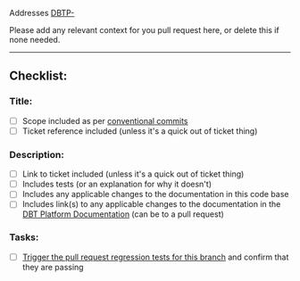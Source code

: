 Addresses [DBTP-<ticket>](https://uktrade.atlassian.net/browse/DBTP-<ticket>)

Please add any relevant context for you pull request here, or delete this if none needed.

---
## Checklist:

### Title:
- [ ] Scope included as per [conventional commits](https://www.conventionalcommits.org/en/v1.0.0/)
- [ ] Ticket reference included (unless it's a quick out of ticket thing)
### Description:
- [ ] Link to ticket included (unless it's a quick out of ticket thing)
- [ ] Includes tests (or an explanation for why it doesn't)
- [ ] Includes any applicable changes to the documentation in this code base
- [ ] Includes link(s) to any applicable changes to the documentation in the [DBT Platform Documentation](https://platform.readme.trade.gov.uk/) (can be to a pull request)
### Tasks:
- [ ] [Trigger the pull request regression tests for this branch](https://github.com/uktrade/platform-tools?tab=readme-ov-file#regression-tests) and confirm that they are passing
